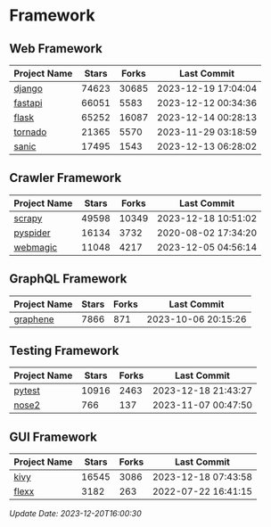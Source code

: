 # Framework

## Web Framework
| Project Name | Stars | Forks | Last Commit |
| ------------ | ----- | ----- | ----------- |
| [django](https://github.com/django/django) | 74623 | 30685 | 2023-12-19 17:04:04 |
| [fastapi](https://github.com/tiangolo/fastapi) | 66051 | 5583 | 2023-12-12 00:34:36 |
| [flask](https://github.com/pallets/flask) | 65252 | 16087 | 2023-12-14 00:28:13 |
| [tornado](https://github.com/tornadoweb/tornado) | 21365 | 5570 | 2023-11-29 03:18:59 |
| [sanic](https://github.com/sanic-org/sanic) | 17495 | 1543 | 2023-12-13 06:28:02 |

## Crawler Framework
| Project Name | Stars | Forks | Last Commit |
| ------------ | ----- | ----- | ----------- |
| [scrapy](https://github.com/scrapy/scrapy) | 49598 | 10349 | 2023-12-18 10:51:02 |
| [pyspider](https://github.com/binux/pyspider) | 16134 | 3732 | 2020-08-02 17:34:20 |
| [webmagic](https://github.com/code4craft/webmagic) | 11048 | 4217 | 2023-12-05 04:56:14 |

## GraphQL Framework
| Project Name | Stars | Forks | Last Commit |
| ------------ | ----- | ----- | ----------- |
| [graphene](https://github.com/graphql-python/graphene) | 7866 | 871 | 2023-10-06 20:15:26 |

## Testing Framework
| Project Name | Stars | Forks | Last Commit |
| ------------ | ----- | ----- | ----------- |
| [pytest](https://github.com/pytest-dev/pytest) | 10916 | 2463 | 2023-12-18 21:43:27 |
| [nose2](https://github.com/nose-devs/nose2) | 766 | 137 | 2023-11-07 00:47:50 |

## GUI Framework
| Project Name | Stars | Forks | Last Commit |
| ------------ | ----- | ----- | ----------- |
| [kivy](https://github.com/kivy/kivy) | 16545 | 3086 | 2023-12-18 07:43:58 |
| [flexx](https://github.com/flexxui/flexx) | 3182 | 263 | 2022-07-22 16:41:15 |

*Update Date: 2023-12-20T16:00:30*
